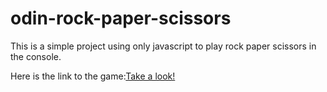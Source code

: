 # odin-rock-paper-scissors

This is a simple project using only javascript to play rock paper scissors in the console.

Here is the link to the game:[Take a look!](https://dalemg.github.io/odin-rock-paper-scissors/)
